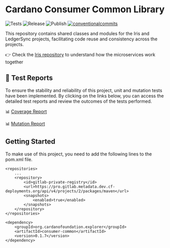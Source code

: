 # Cardano Consumer Common Library

<p align="left">
<img alt="Tests" src="https://github.com/cardano-foundation/cf-java-cardano-common-explorer/actions/workflows/tests.yaml/badge.svg?branch=main" />
<img alt="Release" src="https://github.com/cardano-foundation/cf-java-cardano-common-explorer/actions/workflows/release.yaml/badge.svg?branch=main" />
<img alt="Publish" src="https://github.com/cardano-foundation/cf-java-cardano-common-explorer/actions/workflows/publish.yaml/badge.svg?branch=main" />
<a href="https://conventionalcommits.org"><img alt="conventionalcommits" src="https://img.shields.io/badge/Conventional%20Commits-1.0.0-%23FE5196?logo=conventionalcommits" /></a>
</p>

This repository contains shared classes and modules for the Iris and LedgerSync projects, facilitating code reuse and consistency across the projects.

👉 Check the [Iris repository](https://github.com/cardano-foundation/cf-explorer) to understand how the microservices work together

## 🧪 Test Reports

To ensure the stability and reliability of this project, unit and mutation tests have been implemented. By clicking on the links below, you can access the detailed test reports and review the outcomes of the tests performed.

📊 [Coverage Report](https://cardano-foundation.github.io/cf-java-cardano-common-explorer/html-report/reporthtml.html)

📊 [Mutation Report](https://cardano-foundation.github.io/cf-java-cardano-common-explorer/mutation-report/)

## Getting Started

To make use of this project, you need to add the following lines to the pom.xml file.

```
<repositories>
    ...
    <repository>
        <id>gitlab-private-registry</id>
        <url>https://pro.gitlab.metadata.dev.cf-deployments.org/api/v4/projects/2/packages/maven</url>
        <snapshots>
            <enabled>true</enabled>
        </snapshots>
    </repository>
</repositories>
```

```
<dependency>
    <groupId>org.cardanofoundation.explorer</groupId>
    <artifactId>consumer-common</artifactId>
    <version>0.1.7</version>
</dependency>
```




